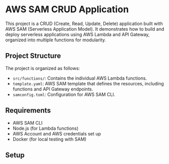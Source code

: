 # AWS SAM CRUD Application

This project is a CRUD (Create, Read, Update, Delete) application built with AWS SAM (Serverless Application Model). It demonstrates how to build and deploy serverless applications using AWS Lambda and API Gateway, organized into multiple functions for modularity.

## Project Structure

The project is organized as follows:

- `src/functions/`: Contains the individual AWS Lambda functions.
- `template.yaml`: AWS SAM template that defines the resources, including functions and API Gateway endpoints.
- `samconfig.toml`: Configuration for AWS SAM CLI.

## Requirements

- AWS SAM CLI
- Node.js (for Lambda functions)
- AWS Account and AWS credentials set up
- Docker (for local testing with SAM)

## Setup
